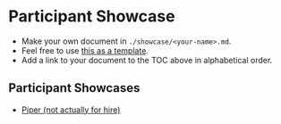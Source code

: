 # Participant Showcase

- Make your own document in `./showcase/<your-name>.md`.  
- Feel free to use [this as a template](./piper.md).
- Add a link to your document to the TOC above in alphabetical order.

## Participant Showcases

- [Piper (not actually for hire)](./piper.md)

